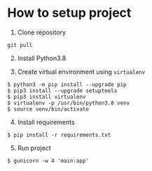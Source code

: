 # How to setup project

1. Clone repository

```git pull```

2. Install Python3.8

3. Create virtual environment using `virtualenv`
```
$ python3 -m pip install --upgrade pip
$ pip3 install --upgrade setuptools
$ pip3 install virtualenv
$ virtualenv -p /usr/bin/python3.8 venv
$ source venv/bin/activate
```

4. Install requirements

```$ pip install -r requirements.txt```

5. Run project

```$ gunicorn -w 4 'main:app'```